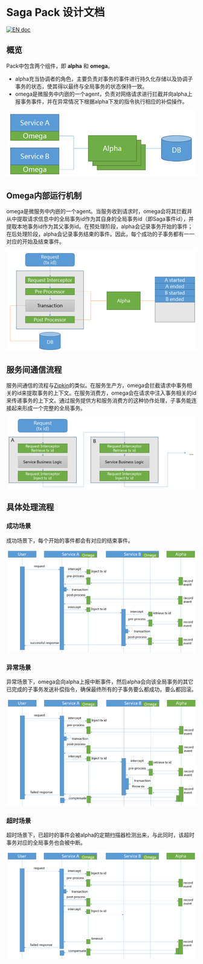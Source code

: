 # Saga Pack 设计文档
[![EN doc](https://img.shields.io/badge/document-English-blue.svg)](design.md)
## 概览
Pack中包含两个组件，即 **alpha** 和 **omega**。
* alpha充当协调者的角色，主要负责对事务的事件进行持久化存储以及协调子事务的状态，使其得以最终与全局事务的状态保持一致。
* omega是微服务中内嵌的一个agent，负责对网络请求进行拦截并向alpha上报事务事件，并在异常情况下根据alpha下发的指令执行相应的补偿操作。

![Pack Architecture](static_files/pack.png)

## Omega内部运行机制
omega是微服务中内嵌的一个agent。当服务收到请求时，omega会将其拦截并从中提取请求信息中的全局事务id作为其自身的全局事务id（即Saga事件id），并提取本地事务id作为其父事务id。在预处理阶段，alpha会记录事务开始的事件；在后处理阶段，alpha会记录事务结束的事件。因此，每个成功的子事务都有一一对应的开始及结束事件。

![Omega Internal](static_files/omega_internal.png)

## 服务间通信流程
服务间通信的流程与[Zipkin](https://github.com/openzipkin/zipkin)的类似。在服务生产方，omega会拦截请求中事务相关的id来提取事务的上下文。在服务消费方，omega会在请求中注入事务相关的id来传递事务的上下文。通过服务提供方和服务消费方的这种协作处理，子事务能连接起来形成一个完整的全局事务。

![Inter-Service Communication](static_files/inter-service_communication.png)

## 具体处理流程
### 成功场景
成功场景下，每个开始的事件都会有对应的结束事件。

![Successful Scenario](static_files/successful_scenario.png)

### 异常场景
异常场景下，omega会向alpha上报中断事件，然后alpha会向该全局事务的其它已完成的子事务发送补偿指令，确保最终所有的子事务要么都成功，要么都回滚。

![Exception Scenario](static_files/exception_scenario.png)

### 超时场景
超时场景下，已超时的事件会被alpha的定期扫描器检测出来，与此同时，该超时事务对应的全局事务也会被中断。

![Timeout Scenario](static_files/timeout_scenario.png)
